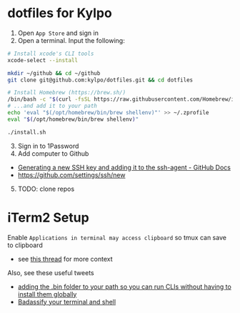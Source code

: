 # dotfiles for Kylpo
1. Open `App Store` and sign in
2. Open a terminal. Input the following:

```sh
# Install xcode's CLI tools
xcode-select --install

mkdir ~/github && cd ~/github
git clone git@github.com:kylpo/dotfiles.git && cd dotfiles

# Install Homebrew (https://brew.sh/)
/bin/bash -c "$(curl -fsSL https://raw.githubusercontent.com/Homebrew/install/HEAD/install.sh)"
# ...and add it to your path
echo 'eval "$(/opt/homebrew/bin/brew shellenv)"' >> ~/.zprofile
eval "$(/opt/homebrew/bin/brew shellenv)"

./install.sh
```

3. Sign in to 1Password
4. Add computer to Github
  - [Generating a new SSH key and adding it to the ssh-agent - GitHub Docs](https://docs.github.com/en/github/authenticating-to-github/connecting-to-github-with-ssh/generating-a-new-ssh-key-and-adding-it-to-the-ssh-agent)
  - https://github.com/settings/ssh/new
5. TODO: clone repos

iTerm2 Setup
=======

Enable `Applications in terminal may access clipboard` so tmux can save to
clipboard
- see [this thread](https://github.com/tmux/tmux/issues/592#issuecomment-255763680) for more context

Also, see these useful tweets
- [adding the .bin folder to your path so you can run CLIs without having to install them globally](https://twitter.com/ariabuckles/status/772209060506587136)
- [Badassify your terminal and shell](http://jilles.me/badassify-your-terminal-and-shell/)
